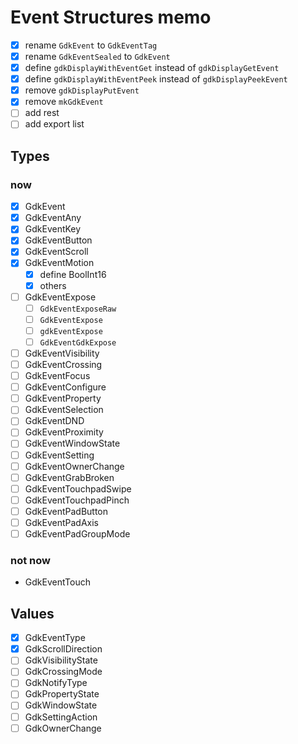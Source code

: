 Event Structures memo
=====================

* [x] rename `GdkEvent` to `GdkEventTag`
* [x] rename `GdkEventSealed` to `GdkEvent`
* [x] define `gdkDisplayWithEventGet` instead of `gdkDisplayGetEvent`
* [x] define `gdkDisplayWithEventPeek` instead of `gdkDisplayPeekEvent`
* [x] remove `gdkDisplayPutEvent`
* [x] remove `mkGdkEvent`
* [ ] add rest
* [ ] add export list

Types
-----

### now

* [x] GdkEvent
* [x] GdkEventAny
* [x] GdkEventKey
* [x] GdkEventButton
* [x] GdkEventScroll
* [x] GdkEventMotion
	+ [x] define BoolInt16
	+ [x] others
* [ ] GdkEventExpose
	+ [ ] `GdkEventExposeRaw`
	+ [ ] `GdkEventExpose`
	+ [ ] `gdkEventExpose`
	+ [ ] `GdkEventGdkExpose`
* [ ] GdkEventVisibility
* [ ] GdkEventCrossing
* [ ] GdkEventFocus
* [ ] GdkEventConfigure
* [ ] GdkEventProperty
* [ ] GdkEventSelection
* [ ] GdkEventDND
* [ ] GdkEventProximity
* [ ] GdkEventWindowState
* [ ] GdkEventSetting
* [ ] GdkEventOwnerChange
* [ ] GdkEventGrabBroken
* [ ] GdkEventTouchpadSwipe
* [ ] GdkEventTouchpadPinch
* [ ] GdkEventPadButton
* [ ] GdkEventPadAxis
* [ ] GdkEventPadGroupMode

### not now

* GdkEventTouch

Values
------

* [x] GdkEventType
* [x] GdkScrollDirection
* [ ] GdkVisibilityState
* [ ] GdkCrossingMode
* [ ] GdkNotifyType
* [ ] GdkPropertyState
* [ ] GdkWindowState
* [ ] GdkSettingAction
* [ ] GdkOwnerChange

